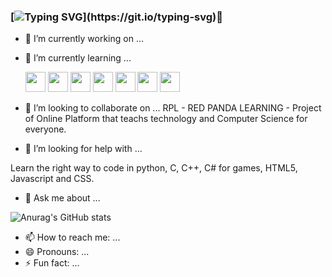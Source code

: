 ### [![Typing SVG](https://readme-typing-svg.demolab.com?font=Fira+Code&weight=200&size=15&duration=3000&pause=1000&color=531B80&background=FFFFFF00&height=75&lines=Hello+i'm+NVPanda+nice+to+meet+you.;+It's+a+pleasure+to+have+you+reach+here.;If+you+want+to+help+me%2C+please+do+it.)](https://git.io/typing-svg)👋

- 🔭 I’m currently working on ...


- 🌱 I’m currently learning ... 
	
	<img src="https://cdn.jsdelivr.net/gh/devicons/devicon/icons/c/c-original.svg" width="32" height="32" />
	<img src="https://cdn.jsdelivr.net/gh/devicons/devicon/icons/cplusplus/cplusplus-original.svg" width="32" height="32" />
	<img src="https://cdn.jsdelivr.net/gh/devicons/devicon/icons/csharp/csharp-original.svg" width="32" height="32" />
	<img src="https://cdn.jsdelivr.net/gh/devicons/devicon/icons/html5/html5-original-wordmark.svg" width="32" height="32" />
	<img src="https://cdn.jsdelivr.net/gh/devicons/devicon/icons/javascript/javascript-original.svg" width="32" height="32" />
	<img src="https://cdn.jsdelivr.net/gh/devicons/devicon/icons/css3/css3-original-wordmark.svg" width="32" height="32" />
	<img src="https://cdn.jsdelivr.net/gh/devicons/devicon/icons/python/python-original-wordmark.svg" width="32" height="32" />
                    
- 👯 I’m looking to collaborate on ...
RPL - RED PANDA LEARNING - Project of Online Platform that teachs technology and Computer Science for everyone.
- 🤔 I’m looking for help with ...

Learn the right way to code in python, C, C++, C# for games, HTML5, Javascript and CSS.

- 💬 Ask me about ...
	
![Anurag's GitHub stats](https://github-readme-stats.vercel.app/api?username=NVPanda&count_private=true&theme=onedark)
	

- 📫 How to reach me: ...
- 😄 Pronouns: ...
- ⚡ Fun fact: ...
